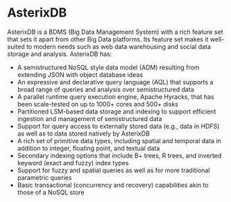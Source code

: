 <!--
 ! Licensed to the Apache Software Foundation (ASF) under one
 ! or more contributor license agreements.  See the NOTICE file
 ! distributed with this work for additional information
 ! regarding copyright ownership.  The ASF licenses this file
 ! to you under the Apache License, Version 2.0 (the
 ! "License"); you may not use this file except in compliance
 ! with the License.  You may obtain a copy of the License at
 !
 !   http://www.apache.org/licenses/LICENSE-2.0
 !
 ! Unless required by applicable law or agreed to in writing,
 ! software distributed under the License is distributed on an
 ! "AS IS" BASIS, WITHOUT WARRANTIES OR CONDITIONS OF ANY
 ! KIND, either express or implied.  See the License for the
 ! specific language governing permissions and limitations
 ! under the License.
 !-->

# AsterixDB #

AsterixDB is a BDMS (Big Data Management System) with a rich feature set that
sets it apart from other Big Data platforms.
Its feature set makes it well-suited to modern needs such as web data
warehousing and social data storage and analysis. AsterixDB has:

 * A semistructured NoSQL style data model (ADM) resulting from extending JSON
   with object database ideas
 * An expressive and declarative query language (AQL) that supports a broad
   range of queries and analysis over semistructured data
 * A parallel runtime query execution engine, Apache Hyracks, that has been
   scale-tested on up to 1000+ cores and 500+ disks
 * Partitioned LSM-based data storage and indexing to support efficient
   ingestion and management of semistructured data
 * Support for query access to externally stored data (e.g., data in HDFS) as
   well as to data stored natively by AsterixDB
 * A rich set of primitive data types, including spatial and temporal data in
   addition to integer, floating point, and textual data
 * Secondary indexing options that include B+ trees, R trees, and inverted
   keyword (exact and fuzzy) index types
 * Support for fuzzy and spatial queries as well as for more traditional
   parametric queries
 * Basic transactional (concurrency and recovery) capabilities akin to those of
   a NoSQL store
